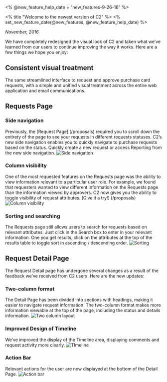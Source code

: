 <!-- When updating this file, update date to flag users of new content -->
<% @new_feature_help_date = "new_features-9-26-16" %>

<% title "Welcome to the newest version of C2" %>
<% set_new_feature_date(@new_features, @new_feature_help_date) %>


*November, 2016*

We have completely redesigned the visual look of C2 and taken what we’ve learned from our users to continue improving the way it works. Here are a few things we hope you enjoy:

## Consistent visual treatment
The same streamlined interface to request and approve purchase card requests, with a simple and unified visual treatment across the entire web application and email communications.


## Requests Page
### Side navigation
Previously, the [Request Page] (/proposals) required you to scroll down the entirety of the page to see your requests in different requests statuses. C2’s new side navigation enables you to quickly navigate to purchase requests based on the status. Quickly create a new request or access Reporting from the new side navigation.
![Side navigation](/assets/screenshots/centralized_approval_flow.png "C2 side navigation")

### Column visibility
One of the most requested features on the Requests page was the ability to view information relevant to a particular user role. For example, we found that requesters wanted to view different information on the Requests page than the information viewed by approvers. C2 now gives you the ability to toggle visibility of request attributes. [Give it a try!] (/proposals)
![Column visibility](/assets/screenshots/column-visibility.png "C2 column visibility")

### Sorting and searching
The Requests page still allows users to search for requests based on relevant attributes. Just click in the Search box to enter in your relevant information. One you get results, click on the attributes at the top of the results table to toggle sort in ascending / descending order.
![Sorting](/assets/screenshots/sorting.png "C2 column visibility")

## Request Detail Page
The Request Detail page has undergone several changes as a result of the feedback we’ve received from C2 users. Here are the new updates:

### Two-column format
The Detail Page has been divided into sections with headings, making it easier to navigate request information. The two-column format makes more information viewable at the top of the page, including the status and details information.
![Two column layout](/assets/screenshots/2-col-layout.png "C2 Two column layout")

### Improved Design of Timeline
We’ve improved the display of the Timeline area, displaying comments and request activity more clearly.
![TImeline](/assets/screenshots/latest-activity.png "C2 timeline")

### Action Bar
Relevant actions for the user are now displayed at the bottom of the Detail Page.
![Action bar](/assets/screenshots/action-bar.png "C2 action bar")
